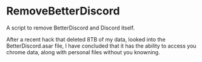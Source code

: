 # RemoveBetterDiscord
A script to remove BetterDiscord and Discord itself.

After a recent hack that deleted 8TB of my data, looked into the BetterDiscord.asar file, I have concluded that it has the ability to access you chrome data, along with personal files without you knowning.
